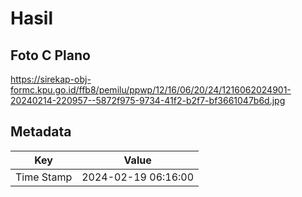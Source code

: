 # Hasil

## Foto C Plano

https://sirekap-obj-formc.kpu.go.id/ffb8/pemilu/ppwp/12/16/06/20/24/1216062024901-20240214-220957--5872f975-9734-41f2-b2f7-bf3661047b6d.jpg


## Metadata

| Key        | Value               |
| ---------- | ------------------- |
| Time Stamp | 2024-02-19 06:16:00 |



